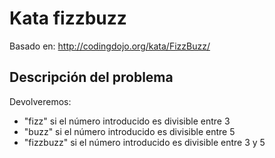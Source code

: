 # Kata fizzbuzz

Basado en: http://codingdojo.org/kata/FizzBuzz/

## Descripción del problema

Devolveremos: 

- "fizz" si el número introducido es divisible entre 3
- "buzz" si el número introducido es divisible entre 5
- "fizzbuzz" si el número introducido es divisible entre 3 y 5
